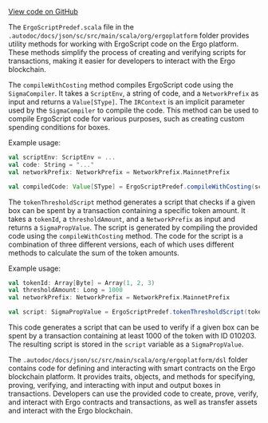 [View code on GitHub](sigmastate-interpreterhttps://github.com/ScorexFoundation/sigmastate-interpreter/.autodoc/docs/json/sc/src/main/scala/org)

The `ErgoScriptPredef.scala` file in the `.autodoc/docs/json/sc/src/main/scala/org/ergoplatform` folder provides utility methods for working with ErgoScript code on the Ergo platform. These methods simplify the process of creating and verifying scripts for transactions, making it easier for developers to interact with the Ergo blockchain.

The `compileWithCosting` method compiles ErgoScript code using the `SigmaCompiler`. It takes a `ScriptEnv`, a string of code, and a `NetworkPrefix` as input and returns a `Value[SType]`. The `IRContext` is an implicit parameter used by the `SigmaCompiler` to compile the code. This method can be used to compile ErgoScript code for various purposes, such as creating custom spending conditions for boxes.

Example usage:

```scala
val scriptEnv: ScriptEnv = ...
val code: String = "..."
val networkPrefix: NetworkPrefix = NetworkPrefix.MainnetPrefix

val compiledCode: Value[SType] = ErgoScriptPredef.compileWithCosting(scriptEnv, code, networkPrefix)
```

The `tokenThresholdScript` method generates a script that checks if a given box can be spent by a transaction containing a specific token amount. It takes a `tokenId`, a `thresholdAmount`, and a `NetworkPrefix` as input and returns a `SigmaPropValue`. The script is generated by compiling the provided code using the `compileWithCosting` method. The code for the script is a combination of three different versions, each of which uses different methods to calculate the sum of the token amounts.

Example usage:

```scala
val tokenId: Array[Byte] = Array(1, 2, 3)
val thresholdAmount: Long = 1000
val networkPrefix: NetworkPrefix = NetworkPrefix.MainnetPrefix

val script: SigmaPropValue = ErgoScriptPredef.tokenThresholdScript(tokenId, thresholdAmount, networkPrefix)
```

This code generates a script that can be used to verify if a given box can be spent by a transaction containing at least 1000 of the token with ID 010203. The resulting script is stored in the `script` variable as a `SigmaPropValue`.

The `.autodoc/docs/json/sc/src/main/scala/org/ergoplatform/dsl` folder contains code for defining and interacting with smart contracts on the Ergo blockchain platform. It provides traits, objects, and methods for specifying, proving, verifying, and interacting with input and output boxes in transactions. Developers can use the provided code to create, prove, verify, and interact with Ergo contracts and transactions, as well as transfer assets and interact with the Ergo blockchain.

